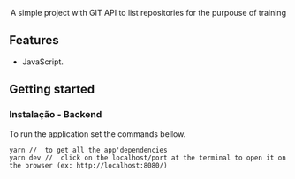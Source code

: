 <p align="center"> A simple project with GIT API to list repositories for the purpouse of training

## Features

- JavaScript.

## Getting started

### Instalação - Backend
To run the application set the commands bellow. 
```
yarn //  to get all the app'dependencies 
yarn dev //  click on the localhost/port at the terminal to open it on the browser (ex: http://localhost:8080/)
```
